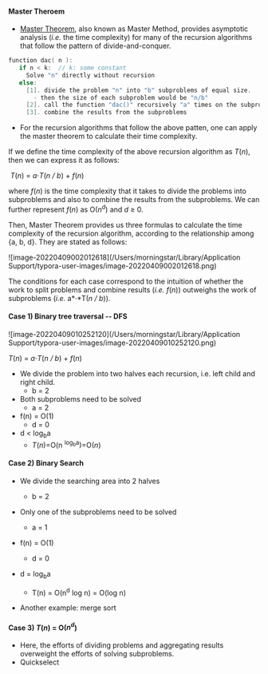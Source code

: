 #### Master Theroem

* [Master Theorem](https://en.m.wikipedia.org/wiki/Master_theorem_(analysis_of_algorithms)), also known as Master Method, provides asymptotic analysis (*i.e.* the time complexity) for many of the recursion algorithms that follow the pattern of divide-and-conquer. 



```c++
function dac( n ):
   if n < k:  // k: some constant
     Solve "n" directly without recursion
   else:
     [1]. divide the problem "n" into "b" subproblems of equal size.
       - then the size of each subproblem would be "n/b"
     [2]. call the function "dac()" recursively "a" times on the subproblems
     [3]. combine the results from the subproblems
```

* For the recursion algorithms that follow the above patten, one can apply the master theorem to calculate their time complexity.

If we define the time complexity of the above recursion algorithm as *T*(*n*), then we can express it as follows:

​													*T*(*n*) = *a*⋅*T*(*n / b*) + *f*(*n*)

where *f*(*n*) is the time complexity that it takes to divide the problems into subproblems and also to combine the results from the subproblems. We can further represent *f*(*n*) as O(*n<sup>d</sup>*) and *d* ≥ 0. 

Then, Master Theorem provides us three formulas to calculate the time complexity of the recursion algorithm, according to the relationship among {a, b, d}. They are stated as follows:

![image-20220409002012618](/Users/morningstar/Library/Application Support/typora-user-images/image-20220409002012618.png)

The conditions for each case correspond to the intuition of whether the work to split problems and combine results (*i.e.* *f*(*n*)) outweighs the work of subproblems (*i.e.* a*⋅*T(*n / b*)).



#### Case 1) Binary tree traversal -- DFS

![image-20220409010252120](/Users/morningstar/Library/Application Support/typora-user-images/image-20220409010252120.png)

*T*(*n*) = *a*⋅*T*(*n / b*) + *f*(*n*)

* We divide the problem into two halves each recursion, i.e. left child and right child.
  * b = 2
* Both subproblems need to be solved
  * a = 2
* f(n) = O(1)
  * d = 0
* d < log<sub>b</sub>a 
  * *T*(*n*)=O(n <sup>log<sub>b</sub>a</sup>)=O(*n*)

#### Case 2) Binary Search

* We divide the searching area into 2 halves
  * b = 2
* Only one of the subproblems need to be solved
  * a = 1
* f(n) = O(1)
  *  d = 0

* d  = log<sub>b</sub>a
  * T(n) = O(n<sup>d</sup> log n) = O(log n)

* Another example: merge sort

#### Case 3) *T*(*n*) = O(*n<sup>d</sup>*)

* Here, the efforts of dividing problems and aggregating results overweight the efforts of solving subproblems.
* Quickselect